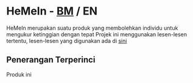 # HeMeIn - <ins>BM</ins> / EN
HeMeIn merupakan suatu produk yang membolehkan individu untuk mengukur ketinggian dengan tepat  Projek ini menggunakan lesen-lesen tertentu, lesen-lesen yang digunakan ada di [sini]()

## Penerangan Terperinci

Produk ini
